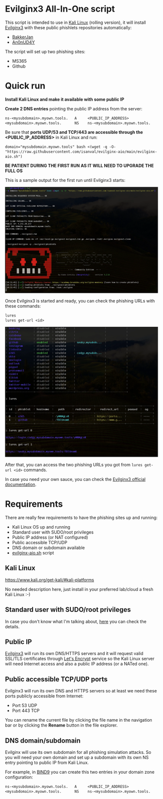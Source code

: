 # Evilginx3 All-In-One script

This script is intended to use in [Kali Linux](https://www.kali.org) (rolling version), it will install [Evilginx3](https://github.com/kgretzky/evilginx2) with these public phishlets repositories automatically:
- [BakkerJan](https://github.com/BakkerJan/evilginx2.git)
- [An0nUD4Y](https://github.com/An0nUD4Y/Evilginx2-Phishlets.git)

The script will set up two phishing sites:
- MS365
- Github

# Quick run

**Install Kali Linux and make it available with some public IP**

**Create 2 DNS entries** pointing the public IP address from the server:

    ns-<mysubdomain>.myown.tools.   A     <PUBLIC_IP_ADDRESS>
    <mysubdomain>.myown.tools.      NS    ns-<mysubdomain>.myown.tools.

Be sure that **ports UDP/53 and TCP/443 are accessible through the <PUBLIC_IP_ADDRESS>** in Kali Linux and run:

    domain="mysubdomain.myown.tools" bash <(wget -q -O- "https://raw.githubusercontent.com/isanval/evilginx-aio/main/evilginx-aio.sh")

**BE PATIENT DURING THE FIRST RUN AS IT WILL NEED TO UPGRADE THE FULL OS**

This is a sample output for the first run until Evilginx3 starts:

![First Evilginx3 run](https://raw.githubusercontent.com/isanval/evilginx-aio/main/media/img/first-run.png)

Once Evilginx3 is started and ready, you can check the phishing URLs with these commands:

    lures
    lures get-url <id>

![Get phishing URLs](https://raw.githubusercontent.com/isanval/evilginx-aio/main/media/img/get-urls.png)

After that, you can access the two phishing URLs you got from `lures get-url <id>` commands.

In case you need your own sauce, you can check the [Evilginx3 official documentation](https://help.evilginx.com/).

# Requirements

There are really few requirements to have the phishing sites up and running:
- Kali Linux OS up and running
- Standard user with SUDO/root privileges
- Public IP address (or NAT configured)
- Public accessible TCP/UDP
- DNS domain or subdomain available
- [evilginx-aio.sh](https://github.com/isanval/evilginx-aio/blob/main/evilginx-aio.sh) script

## Kali Linux 

https://www.kali.org/get-kali/#kali-platforms

No needed description here, just install in your preferred lab/cloud a fresh Kali Linux :-)

## Standard user with SUDO/root privileges

In case you don't know what I'm talking about, [here](https://www.kali.org/docs/general-use/sudo/) you can check the details.

## Public IP

[Evilginx3](https://github.com/kgretzky/evilginx2) will run its own DNS/HTTPS servers and it will request valid SSL/TLS certificates through [Let's Encrypt](https://letsencrypt.org/) service so the Kali Linux server will need Internet access and also a public IP address (or a NATed one).

## Public accessible TCP/UDP ports

Evilginx3 will run its own DNS and HTTPS servers so at least we need these ports publicly accessible from Internet:
  - Port 53 UDP
  - Port 443 TCP

You can rename the current file by clicking the file name in the navigation bar or by clicking the **Rename** button in the file explorer.

## DNS domain/subdomain

Evilginx will use its own subdomain for all phishing simulation attacks. So you will need your own domain and set up a subdomain with its own NS entry pointing to public IP from Kali Linux.

For example, in [BIND9](https://www.isc.org/bind/) you can create this two entries in your domain zone configuration:

    ns-<mysubdomain>.myown.tools.   A     <PUBLIC_IP_ADDRESS>
    <mysubdomain>.myown.tools.      NS    ns-<mysubdomain>.myown.tools.

